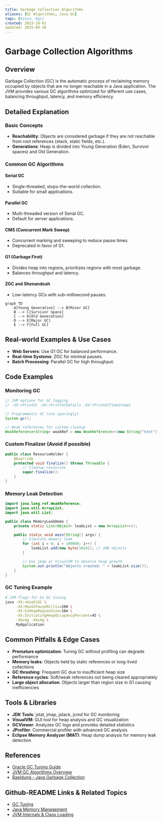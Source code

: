 ```yaml
---
title: Garbage Collection Algorithms
aliases: [GC Algorithms, Java GC]
tags: [#java, #gc]
created: 2023-10-01
updated: 2025-09-26
---
```


# Garbage Collection Algorithms

## Overview

Garbage Collection (GC) is the automatic process of reclaiming memory occupied by objects that are no longer reachable in a Java application. The JVM provides various GC algorithms optimized for different use cases, balancing throughput, latency, and memory efficiency.

## Detailed Explanation

### Basic Concepts
- **Reachability**: Objects are considered garbage if they are not reachable from root references (stack, static fields, etc.).
- **Generations**: Heap is divided into Young Generation (Eden, Survivor spaces) and Old Generation.

### Common GC Algorithms

#### Serial GC
- Single-threaded, stops-the-world collection.
- Suitable for small applications.

#### Parallel GC
- Multi-threaded version of Serial GC.
- Default for server applications.

#### CMS (Concurrent Mark Sweep)
- Concurrent marking and sweeping to reduce pause times.
- Deprecated in favor of G1.

#### G1 (Garbage First)
- Divides heap into regions, prioritizes regions with most garbage.
- Balances throughput and latency.

#### ZGC and Shenandoah
- Low-latency GCs with sub-millisecond pauses.

```mermaid
graph TD
    A[Young Generation] --> B[Minor GC]
    B --> C[Survivor Space]
    C --> D[Old Generation]
    D --> E[Major GC]
    E --> F[Full GC]
```

## Real-world Examples & Use Cases

- **Web Servers**: Use G1 GC for balanced performance.
- **Real-time Systems**: ZGC for minimal pauses.
- **Batch Processing**: Parallel GC for high throughput.

## Code Examples

### Monitoring GC

```java
// JVM options for GC logging
// -XX:+PrintGC -XX:+PrintGCDetails -XX:+PrintGCTimeStamps

// Programmatic GC (use sparingly)
System.gc();

// Weak references for custom cleanup
WeakReference<String> weakRef = new WeakReference<>(new String("test"));
```

### Custom Finalizer (Avoid if possible)

```java
public class ResourceHolder {
    @Override
    protected void finalize() throws Throwable {
        // Cleanup resources
        super.finalize();
    }
}
```

### Memory Leak Detection

```java
import java.lang.ref.WeakReference;
import java.util.ArrayList;
import java.util.List;

public class MemoryLeakDemo {
    private static List<Object> leakList = new ArrayList<>();

    public static void main(String[] args) {
        // Simulate memory leak
        for (int i = 0; i < 100000; i++) {
            leakList.add(new byte[1024]); // 1KB objects
        }

        // Use jmap or VisualVM to observe heap growth
        System.out.println("Objects created: " + leakList.size());
    }
}
```

### GC Tuning Example

```bash
# JVM flags for G1 GC tuning
java -XX:+UseG1GC \
     -XX:MaxGCPauseMillis=200 \
     -XX:G1HeapRegionSize=16m \
     -XX:InitiatingHeapOccupancyPercent=45 \
     -Xmx4g -Xms4g \
     MyApplication
```

## Common Pitfalls & Edge Cases

- **Premature optimization**: Tuning GC without profiling can degrade performance
- **Memory leaks**: Objects held by static references or long-lived collections
- **GC thrashing**: Frequent GC due to insufficient heap size
- **Reference cycles**: Soft/weak references not being cleared appropriately
- **Large object allocation**: Objects larger than region size in G1 causing inefficiencies

## Tools & Libraries

- **JDK Tools**: jstat, jmap, jstack, jcmd for GC monitoring
- **VisualVM**: GUI tool for heap analysis and GC visualization
- **GCViewer**: Analyzes GC logs and provides detailed statistics
- **JProfiler**: Commercial profiler with advanced GC analysis
- **Eclipse Memory Analyzer (MAT)**: Heap dump analysis for memory leak detection

## References

- [Oracle GC Tuning Guide](https://docs.oracle.com/javase/8/docs/technotes/guides/vm/gctuning/)
- [JVM GC Algorithms Overview](https://www.oracle.com/technetwork/java/javase/gc-tuning-5-138395.html)
- [Baeldung - Java Garbage Collection](https://www.baeldung.com/java-garbage-collection)

## Github-README Links & Related Topics

- [GC Tuning](gc-tuning/README.md)
- [Java Memory Management](java-memory-management/README.md)
- [JVM Internals & Class Loading](jvm-internals-and-class-loading/README.md)